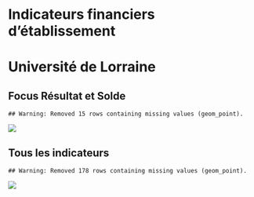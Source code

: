 Indicateurs financiers d’établissement
================

# Université de Lorraine

## Focus Résultat et Solde

    ## Warning: Removed 15 rows containing missing values (geom_point).

![](université_de_lorraine_files/figure-gfm/etab.focus-1.png)<!-- -->

## Tous les indicateurs

    ## Warning: Removed 178 rows containing missing values (geom_point).

![](université_de_lorraine_files/figure-gfm/etab-1.png)<!-- -->
